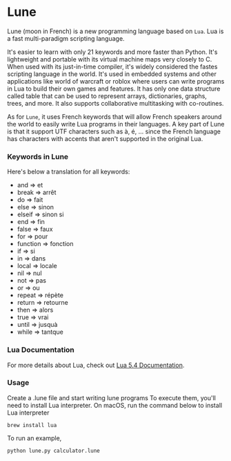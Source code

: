 # Lune

Lune (moon in French) is a new programming language based on ```Lua```. Lua is a fast multi-paradigm scripting language. 

It's easier to learn with only 21 keywords and more faster than Python. It's lightweight and portable with its virtual machine maps very closely to C. When used with its just-in-time compiler, it's widely considered the fastes scripting language in the world. It's used in embedded systems and other applications like world of warcraft or roblox where users can write programs in Lua to build their own games and features.
It has only one data structure called table that can be used to represent arrays, dictionaries, graphs, trees, and more. 
It also supports collaborative multitasking with co-routines.

As for ```Lune```, it uses French keywords that will allow French speakers around the world to easily write Lua programs in their languages. 
A key part of Lune is that it support UTF characters such as à, é, ... since the French language has characters with accents that aren't supported in the original Lua.

### Keywords in Lune

Here's below a translation for all keywords:
* and => et
* break => arrêt    
* do => fait
* else => sinon
* elseif => sinon si
* end => fin
* false => faux
* for =>  pour
* function => fonction
* if => si
* in => dans
* local => locale    
* nil => nul
* not => pas
* or => ou
* repeat => répète
* return => retourne
* then => alors
* true => vrai
* until => jusquà
* while => tantque

### Lua Documentation

For more details about Lua, check out [Lua 5.4 Documentation](https://www.lua.org/manual/5.4/).


### Usage 

Create a .lune file and start writing lune programs
To execute them, you'll need to install Lua interpreter. 
On macOS, run the command below to install Lua interpreter
```
brew install lua
```

To run an example,
```
python lune.py calculator.lune
```
